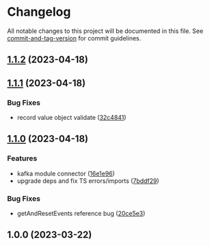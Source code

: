 # Changelog

All notable changes to this project will be documented in this file. See [commit-and-tag-version](https://github.com/absolute-version/commit-and-tag-version) for commit guidelines.

## [1.1.2](https://github.com/josemi-next/nestjs-shared/compare/v1.1.1...v1.1.2) (2023-04-18)

## [1.1.1](https://github.com/josemi-next/nestjs-shared/compare/v1.1.0...v1.1.1) (2023-04-18)

### Bug Fixes

- record value object validate ([32c4841](https://github.com/josemi-next/nestjs-shared/commit/32c484126c48b59644f80d7ac5a3b5711595d9ef))

## [1.1.0](https://github.com/josemi-next/nestjs-shared/compare/v1.0.0...v1.1.0) (2023-04-18)

### Features

- kafka module connector ([16e1e96](https://github.com/josemi-next/nestjs-shared/commit/16e1e96552aa6a4e48dab76a6fa2af9513d67a8e))
- upgrade deps and fix TS errors/imports ([7bddf29](https://github.com/josemi-next/nestjs-shared/commit/7bddf2957336bcd4f72aded209f7c72a64409fe7))

### Bug Fixes

- getAndResetEvents reference bug ([20ce5e3](https://github.com/josemi-next/nestjs-shared/commit/20ce5e3ee076ed9854922dc5d2dc7916a71196da))

## 1.0.0 (2023-03-22)
